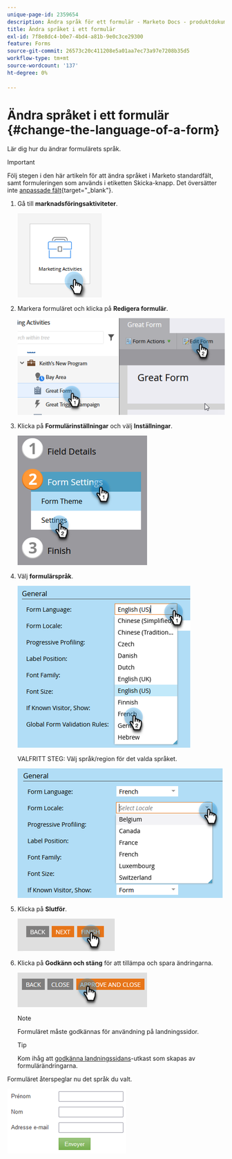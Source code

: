 ```yaml
---
unique-page-id: 2359654
description: Ändra språk för ett formulär - Marketo Docs - produktdokumentation
title: Ändra språket i ett formulär
exl-id: 7f8e8dc4-b0e7-4bd4-a81b-9e0c3ce29300
feature: Forms
source-git-commit: 26573c20c411208e5a01aa7ec73a97e7208b35d5
workflow-type: tm+mt
source-wordcount: '137'
ht-degree: 0%

---
```


# Ändra språket i ett formulär {#change-the-language-of-a-form}

Lär dig hur du ändrar formulärets språk.

>[!IMPORTANT]
>
>Följ stegen i den här artikeln för att ändra språket i Marketo standardfält, samt formuleringen som används i etiketten Skicka-knapp. Det översätter inte [anpassade fält](/help/marketo/product-docs/administration/field-management/create-a-custom-field-in-marketo.md){target="_blank"}.

1. Gå till **marknadsföringsaktiviteter**.

   ![](assets/change-the-language-of-a-form-1.png)

1. Markera formuläret och klicka på **Redigera formulär**.

   ![](assets/change-the-language-of-a-form-2.png)

1. Klicka på **Formulärinställningar** och välj **Inställningar**.

   ![](assets/change-the-language-of-a-form-3.png)

1. Välj **formulärspråk**.

   ![](assets/change-the-language-of-a-form-4.png)

   VALFRITT STEG: Välj språk/region för det valda språket.

   ![](assets/change-the-language-of-a-form-5.png)

1. Klicka på **Slutför**.

   ![](assets/change-the-language-of-a-form-6.png)

1. Klicka på **Godkänn och stäng** för att tillämpa och spara ändringarna.

   ![](assets/change-the-language-of-a-form-7.png)

   >[!NOTE]
   >
   >Formuläret måste godkännas för användning på landningssidor.

   >[!TIP]
   >
   >Kom ihåg att [godkänna landningssidans](/help/marketo/product-docs/demand-generation/landing-pages/understanding-landing-pages/approve-unapprove-or-delete-a-landing-page.md)-utkast som skapas av formulärändringarna.

Formuläret återspeglar nu det språk du valt.

![](assets/change-the-language-of-a-form-8.png)
